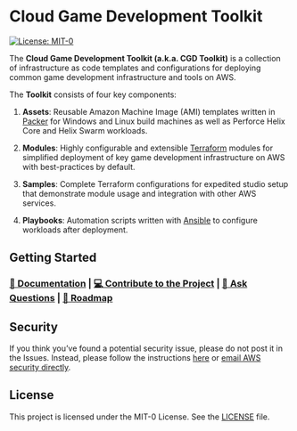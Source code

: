 # Cloud Game Development Toolkit

[![License: MIT-0](https://img.shields.io/badge/License-MIT-0)](LICENSE)

The **Cloud Game Development Toolkit (a.k.a. CGD Toolkit)** is a collection of infrastructure as code templates and configurations for deploying common game development infrastructure and tools on AWS. 

The **Toolkit** consists of four key components:

1. **Assets**: Reusable Amazon Machine Image (AMI) templates written in [Packer](https://www.packer.io/) for Windows and Linux build machines as well as Perforce Helix Core and Helix Swarm workloads.

2. **Modules**: Highly configurable and extensible [Terraform](https://www.terraform.io/) modules for simplified deployment of key game development infrastructure on AWS with best-practices by default.

3. **Samples**: Complete Terraform configurations for expedited studio setup that demonstrate module usage and integration with other AWS services.

4. **Playbooks**: Automation scripts written with [Ansible](https://github.com/ansible/ansible) to configure workloads after deployment.

## Getting Started

### **[📖 Documentation](https://aws-games.github.io/cloud-game-development-toolkit/getting-started/)**  |  **[💻 Contribute to the Project](https://aws-games.github.io/cloud-game-development-toolkit/contributing/)**  |  **[💬 Ask Questions](https://github.com/aws-games/cloud-game-development-toolkit/discussions/)**  |  **[🚧 Roadmap](https://github.com/orgs/aws-games/projects/1/views/1)**

## Security

If you think you’ve found a potential security issue, please do not post it in the Issues.  Instead, please follow the instructions [here](https://aws.amazon.com/security/vulnerability-reporting/) or [email AWS security directly](mailto:aws-security@amazon.com).

## License

This project is licensed under the MIT-0 License. See the [LICENSE](LICENSE) file.